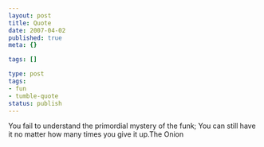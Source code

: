 ```yaml
---
layout: post
title: Quote
date: 2007-04-02
published: true
meta: {}

tags: []

type: post
tags:
- fun
- tumble-quote
status: publish
---
```

<!-- blockquote  -->You fail to understand the primordial mystery of the funk; You can still have it no matter how many times you give it up.<!-- endblockquote  -->The Onion
